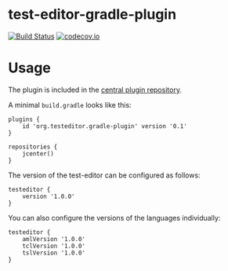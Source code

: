 # test-editor-gradle-plugin

[![Build Status](https://travis-ci.org/test-editor/test-editor-gradle-plugin.svg?branch=master)](https://travis-ci.org/test-editor/test-editor-gradle-plugin)
[![codecov.io](https://codecov.io/github/test-editor/test-editor-gradle-plugin/coverage.svg?branch=master)](https://codecov.io/github/test-editor/test-editor-gradle-plugin?branch=master)

# Usage
The plugin is included in the [central plugin repository](https://plugins.gradle.org/plugin/org.testeditor.gradle-plugin). 

A minimal `build.gradle` looks like this:

	plugins {
		id 'org.testeditor.gradle-plugin' version '0.1'
	}
	
	repositories {
		jcenter()
	}
	
The version of the test-editor can be configured as follows:

	testeditor {
	    version '1.0.0'
	}

You can also configure the versions of the languages individually:

	testeditor {
		amlVersion '1.0.0'
		tclVersion '1.0.0'
		tslVersion '1.0.0'
	}
